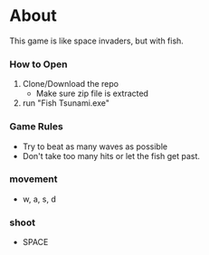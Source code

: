 # About
This game is like space invaders, but with fish.
### How to Open
1. Clone/Download the repo
   - Make sure zip file is extracted
1. run "Fish Tsunami.exe"
### Game Rules
- Try to beat as many waves as possible
- Don't take too many hits or let the fish get past.
### movement
- w, a, s, d
### shoot
- SPACE